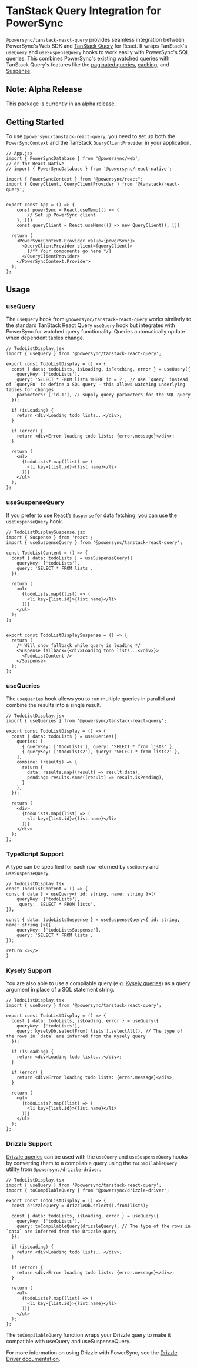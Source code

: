 # TanStack Query Integration for PowerSync

`@powersync/tanstack-react-query` provides seamless integration between PowerSync's Web SDK and [TanStack Query](https://tanstack.com/query/latest/docs/framework/react/overview) for React. It wraps TanStack's `useQuery` and `useSuspenseQuery` hooks to work easily with PowerSync's SQL queries. This combines PowerSync's existing watched queries with TanStack Query's features like the [paginated queries](https://tanstack.com/query/latest/docs/framework/react/guides/paginated-queries), [caching](https://tanstack.com/query/latest/docs/framework/react/guides/caching), and [Suspense](https://tanstack.com/query/latest/docs/framework/react/guides/suspense).

## Note: Alpha Release

This package is currently in an alpha release.

## Getting Started

To use `@powersync/tanstack-react-query`, you need to set up both the `PowerSyncContext` and the TanStack `QueryClientProvider` in your application.

```JSX
// App.jsx
import { PowerSyncDatabase } from '@powersync/web';
// or for React Native
// import { PowerSyncDatabase } from '@powersync/react-native';

import { PowerSyncContext } from "@powersync/react";
import { QueryClient, QueryClientProvider } from '@tanstack/react-query';


export const App = () => {
    const powerSync = React.useMemo(() => {
        // Set up PowerSync client
    }, [])
    const queryClient = React.useMemo(() => new QueryClient(), [])

  return (
    <PowerSyncContext.Provider value={powerSync}>
      <QueryClientProvider client={queryClient}>
        {/** Your components go here */}
      </QueryClientProvider>
    </PowerSyncContext.Provider>
  );
};
```

## Usage

### useQuery

The `useQuery` hook from `@powersync/tanstack-react-query` works similarly to the standard TanStack React Query `useQuery` hook but integrates with PowerSync for watched query functionality. Queries automatically update when dependent tables change.

```JSX
// TodoListDisplay.jsx
import { useQuery } from '@powersync/tanstack-react-query';

export const TodoListDisplay = () => {
  const { data: todoLists, isLoading, isFetching, error } = useQuery({
    queryKey: ['todoLists'],
    query: 'SELECT * FROM lists WHERE id = ?', // use `query` instead of `queryFn` to define a SQL query - this allows watching underlying tables for changes
    parameters: ['id-1'], // supply query parameters for the SQL query
  });

  if (isLoading) {
    return <div>Loading todo lists...</div>;
  }

  if (error) {
    return <div>Error loading todo lists: {error.message}</div>;
  }

  return (
    <ul>
      {todoLists?.map((list) => (
        <li key={list.id}>{list.name}</li>
      ))}
    </ul>
  );
};
```

### useSuspenseQuery

If you prefer to use React’s `Suspense` for data fetching, you can use the `useSuspenseQuery` hook.

```JSX
// TodoListDisplaySuspense.jsx
import { Suspense } from 'react';
import { useSuspenseQuery } from '@powersync/tanstack-react-query';

const TodoListContent = () => {
  const { data: todoLists } = useSuspenseQuery({
    queryKey: ['todoLists'],
    query: 'SELECT * FROM lists',
  });

  return (
    <ul>
      {todoLists.map((list) => (
        <li key={list.id}>{list.name}</li>
      ))}
    </ul>
  );
};


export const TodoListDisplaySuspense = () => {
  return (
    /* Will show fallback while query is loading */
    <Suspense fallback={<div>Loading todo lists...</div>}>
      <TodoListContent />
    </Suspense>
  );
};
```

### useQueries

The `useQueries` hook allows you to run multiple queries in parallel and combine the results into a single result.

```JSX
// TodoListDisplay.jsx
import { useQueries } from '@powersync/tanstack-react-query';

export const TodoListDisplay = () => {
  const { data: todoLists } = useQueries({
    queries: [
      { queryKey: ['todoLists'], query: 'SELECT * from lists' },
      { queryKey: ['todoLists2'], query: 'SELECT * from lists2' },
    ],
    combine: (results) => {
      return {
        data: results.map((result) => result.data),
        pending: results.some((result) => result.isPending),
      }
    },
  });

  return (
    <div>
      {todoLists.map((list) => (
        <li key={list.id}>{list.name}</li>
      ))}
    </div>
  );
};
```

### TypeScript Support

A type can be specified for each row returned by `useQuery` and `useSuspenseQuery`.

```TSX
// TodoListDisplay.tsx
const TodoListContent = () => {
const { data } = useQuery<{ id: string, name: string }>({
    queryKey: ['todoLists'],
     query: 'SELECT * FROM lists',
});

const { data: todoListsSuspense } = useSuspenseQuery<{ id: string, name: string }>({
    queryKey: ['todoListsSuspense'],
    query: 'SELECT * FROM lists',
});

return <></>
}
```

### Kysely Support

You are also able to use a compilable query (e.g. [Kysely queries](https://github.com/powersync-ja/powersync-js/tree/main/packages/kysely-driver)) as a query argument in place of a SQL statement string.

```TSX
// TodoListDisplay.tsx
import { useQuery } from '@powersync/tanstack-react-query';

export const TodoListDisplay = () => {
  const { data: todoLists, isLoading, error } = useQuery({
    queryKey: ['todoLists'],
    query: kyselyDb.selectFrom('lists').selectAll(), // The type of the rows in `data` are inferred from the Kysely query
  });

  if (isLoading) {
    return <div>Loading todo lists...</div>;
  }

  if (error) {
    return <div>Error loading todo lists: {error.message}</div>;
  }

  return (
    <ul>
      {todoLists?.map((list) => (
        <li key={list.id}>{list.name}</li>
      ))}
    </ul>
  );
};
```

### Drizzle Support

[Drizzle queries](https://github.com/powersync-ja/powersync-js/tree/main/packages/drizzle-driver) can be used with the `useQuery` and `useSuspenseQuery` hooks by converting them to a compilable query using the `toCompilableQuery` utility from `@powersync/drizzle-driver`.

```TSX
// TodoListDisplay.tsx
import { useQuery } from '@powersync/tanstack-react-query';
import { toCompilableQuery } from '@powersync/drizzle-driver';

export const TodoListDisplay = () => {
  const drizzleQuery = drizzleDb.select().from(lists);

  const { data: todoLists, isLoading, error } = useQuery({
    queryKey: ['todoLists'],
    query: toCompilableQuery(drizzleQuery), // The type of the rows in `data` are inferred from the Drizzle query
  });

  if (isLoading) {
    return <div>Loading todo lists...</div>;
  }

  if (error) {
    return <div>Error loading todo lists: {error.message}</div>;
  }

  return (
    <ul>
      {todoLists?.map((list) => (
        <li key={list.id}>{list.name}</li>
      ))}
    </ul>
  );
};
```

The `toCompilableQuery` function wraps your Drizzle query to make it compatible with useQuery and useSuspenseQuery.

For more information on using Drizzle with PowerSync, see the [Drizzle Driver documentation](https://github.com/powersync-ja/powersync-js/tree/main/packages/drizzle-driver).

